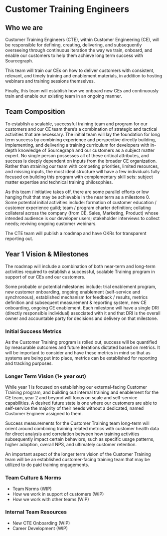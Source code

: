 # Customer Training Engineers

## Who we are
Customer Training Engineers (CTE), within Customer Engineering (CE), will be responsible for defining, creating, delivering, and subsequently overseeing through continuous iteration the way we train, onboard, and enable our customers to help them achieve long term success with Sourcegraph. 

This team will train our CEs on how to deliver customers with consistent, relevant, and timely training and enablement materials, in addition to hosting webinars and training sessions themselves. 

Finally, this team will establish how we onboard new CEs and continuously train and enable our existing team in an ongoing manner.

## Team Composition
To establish a scalable, successful training team and program for our customers and our CE team there’s a combination of strategic and tactical activities that are necessary. The initial team will lay the foundation for long term success by combining experience and perspective directly building, implementing, and delivering a training curriculum for developers with in-depth knowledge of Sourcegraph and our customers as a subject matter expert. No single person possesses all of these critical attributes, and success is deeply dependent on inputs from the broader CE organization. Rather than straining our team with competing priorities, limited resources, and missing inputs, the most ideal structure will have a few individuals fully focused on building this program with complementary skill sets: subject matter expertise and technical training philosophies.

As this team / initiative takes off, there are some parallel efforts or low hanging fruit that may be achievable in the near term as a milestone 0. Some potential initial activities include: formation of customer education / customer experience guild; team / program charter definition; collating collateral across the company (from CE, Sales, Marketing, Product) whose intended audience is our developer users; stakeholder interviews to collect needs; reviving ongoing customer webinars.

The CTE team will publish a roadmap and have OKRs for transparent reporting out.

## Year 1 Vision & Milestones
The roadmap will include a combination of both near-term and long-term activities required to establish a successful, scalable Training program in support of our CEs and our customers. 

Some probable or potential milestones include: trial enablement program, new customer onboarding, ongoing enablement (self-service and synchronous), established mechanism for feedback / results, metrics definition and subsequent measurement & reporting system, new CE onboarding, ongoing CE enablement. Each milestone will have a single DRI (directly responsible individual) associated with it and that DRI is the overall owner and accountable party for decisions and delivery on that milestone.

### Initial Success Metrics
As the Customer Training program is rolled out, success will be quantified by measurable outcomes and future iterations dictated based on metrics. It will be important to consider and have these metrics in mind so that as systems are being put into place, metrics can be established for reporting and tracking purposes.

### Longer Term Vision (1+ year out)
While year 1 is focused on establishing our external-facing Customer Training program, and building out internal training and enablement for the CE team, year 2 and beyond will focus on scale and self-service capabilities. A desired future state is one where our customers are able to self-service the majority of their needs without a dedicated, named Customer Engineer assigned to them. 

Success measurements for the Customer Training team long-term will orient around combining training related metrics with customer health data for direct analysis and correlation between how training activities subsequently impact certain behaviors, such as specific usage patterns, higher adoption, overall NPS, and ultimately customer retention.

An important aspect of the longer term vision of the Customer Training team will be an established customer-facing training team that may be utilized to do paid training engagements.

### Team Culture & Norms
- Team Norms (WIP)
- How we work in support of customers (WIP)
- How we work with other teams (WIP)

### Internal Team Resources
- New CTE Onboarding (WIP)
- Career Development (WIP)
